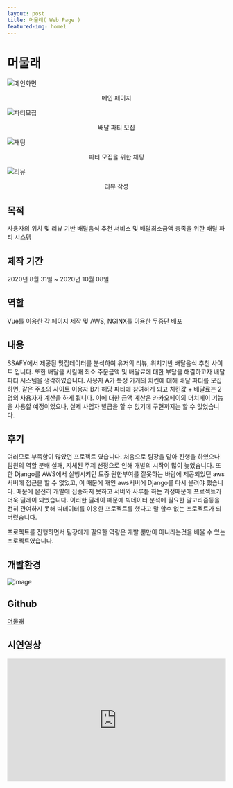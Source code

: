 ```yaml
---
layout: post
title: 머물래( Web Page )
featured-img: home1
---
```



# 머물래
![메인화면](https://user-images.githubusercontent.com/44697835/100577048-b562fc80-3322-11eb-83c2-63f08e8b6c0f.png)<center>메인 페이지</center>  
 
![파티모집](https://user-images.githubusercontent.com/44697835/100577053-b72cc000-3322-11eb-9c7a-fc327de7c186.png)<center>배달 파티 모집</center>    

![채팅](https://user-images.githubusercontent.com/44697835/100577058-b8f68380-3322-11eb-91da-25b35a74f815.png)<center>파티 모집을 위한 채팅</center>    

![리뷰](https://user-images.githubusercontent.com/44697835/100577059-ba27b080-3322-11eb-8391-34d31ce283c7.png)<center>리뷰 작성</center>  

  
    


## 목적
사용자의 위치 및 리뷰 기반 배달음식 추천 서비스 및 배달최소금액 충족을 위한 배달 파티 시스템


## 제작 기간
2020년 8월 31일 ~ 2020년 10월 08일


## 역할
Vue를 이용한 각 페이지 제작 및 AWS, NGINX를 이용한 무중단 배포

## 내용
SSAFY에서 제공된 맛집데이터를 분석하여 유저의 리뷰, 위치기반 배달음식 추천 사이트 입니다. 또한 배달을 시킬때 최소 주문금액 및 배달료에 대한 부담을 해결하고자 배달 파티 시스템을 생각하였습니다. 사용자 A가 특정 가게의 치킨에 대해 배달 파티를 모집하면, 같은 주소의 사이트 이용자 B가 해당 파티에 참여하게 되고 치킨값 + 배달료는 2명의 사용자가 계산을 하게 됩니다. 이에 대한 금액 계산은 카카오페이의 더치페이 기능을 사용할 예정이었으나, 실제 사업자 발급을 할 수 없기에 구현까지는 할 수 없었습니다.


## 후기
여러모로 부족함이 많았던 프로젝트 였습니다. 처음으로 팀장을 맡아 진행을 하였으나 팀원의 역할 분배 실패, 지체된 주제 선정으로 인해 개발의 시작이 많이 늦었습니다. 또한 Django를 AWS에서 실행시키던 도중 권한부여를 잘못하는 바람에 제공되었던 aws서버에 접근을 할 수 없었고, 이 때문에 개인 aws서버에 Django를 다시 올려야 했습니다. 때문에 온전히 개발에 집중하지 못하고 서버와 사루틑 하는 과정때문에 프로젝트가 더욱 딜레이 되었습니다. 이러한 딜레이 때문에 빅데이터 분석에 필요한 알고리즘등을 전혀 관여하지 못해 빅데이터를 이용한 프로젝트를 했다고 말 할수 없는 프로젝트가 되버렸습니다.

프로젝트를 진행하면서 팀장에게 필요한 역량은 개발 뿐만이 아니라는것을 배울 수 있는 프로젝트였습니다.


## 개발환경
![image](https://user-images.githubusercontent.com/44697835/95402712-58168480-094b-11eb-84c9-a26053ea8b36.png)

## Github
[머물래](https://github.com/ParkKyoungsoo/meomulrea)


## 시연영상
<style>.embed-container { position: relative; padding-bottom: 56.25%; height: 0; overflow: hidden; max-width: 100%; } .embed-container iframe, .embed-container object, .embed-container embed { position: absolute; top: 0; left: 0; width: 100%; height: 100%; }</style><div class='embed-container'><iframe src='https://www.youtube.com/embed/D3KPND9Nt7c' frameborder='0' allowfullscreen></iframe></div>
